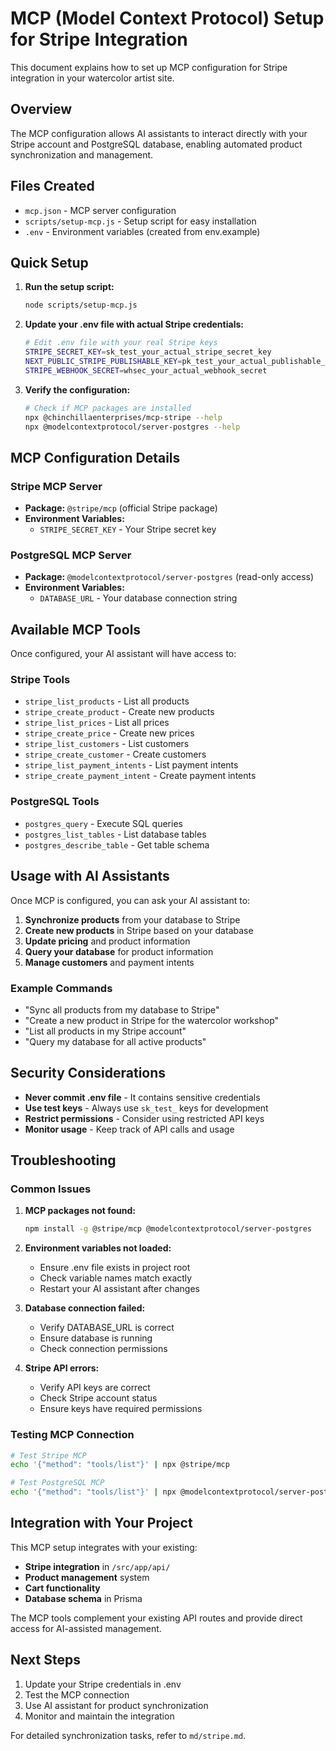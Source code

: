 # MCP (Model Context Protocol) Setup for Stripe Integration

This document explains how to set up MCP configuration for Stripe integration in your watercolor artist site.

## Overview

The MCP configuration allows AI assistants to interact directly with your Stripe account and PostgreSQL database, enabling automated product synchronization and management.

## Files Created

- `mcp.json` - MCP server configuration
- `scripts/setup-mcp.js` - Setup script for easy installation
- `.env` - Environment variables (created from env.example)

## Quick Setup

1. **Run the setup script:**
   ```bash
   node scripts/setup-mcp.js
   ```

2. **Update your .env file with actual Stripe credentials:**
   ```bash
   # Edit .env file with your real Stripe keys
   STRIPE_SECRET_KEY=sk_test_your_actual_stripe_secret_key
   NEXT_PUBLIC_STRIPE_PUBLISHABLE_KEY=pk_test_your_actual_publishable_key
   STRIPE_WEBHOOK_SECRET=whsec_your_actual_webhook_secret
   ```

3. **Verify the configuration:**
   ```bash
   # Check if MCP packages are installed
   npx @chinchillaenterprises/mcp-stripe --help
   npx @modelcontextprotocol/server-postgres --help
   ```

## MCP Configuration Details

### Stripe MCP Server
- **Package:** `@stripe/mcp` (official Stripe package)
- **Environment Variables:**
  - `STRIPE_SECRET_KEY` - Your Stripe secret key

### PostgreSQL MCP Server
- **Package:** `@modelcontextprotocol/server-postgres` (read-only access)
- **Environment Variables:**
  - `DATABASE_URL` - Your database connection string

## Available MCP Tools

Once configured, your AI assistant will have access to:

### Stripe Tools
- `stripe_list_products` - List all products
- `stripe_create_product` - Create new products
- `stripe_list_prices` - List all prices
- `stripe_create_price` - Create new prices
- `stripe_list_customers` - List customers
- `stripe_create_customer` - Create customers
- `stripe_list_payment_intents` - List payment intents
- `stripe_create_payment_intent` - Create payment intents

### PostgreSQL Tools
- `postgres_query` - Execute SQL queries
- `postgres_list_tables` - List database tables
- `postgres_describe_table` - Get table schema

## Usage with AI Assistants

Once MCP is configured, you can ask your AI assistant to:

1. **Synchronize products** from your database to Stripe
2. **Create new products** in Stripe based on your database
3. **Update pricing** and product information
4. **Query your database** for product information
5. **Manage customers** and payment intents

### Example Commands
- "Sync all products from my database to Stripe"
- "Create a new product in Stripe for the watercolor workshop"
- "List all products in my Stripe account"
- "Query my database for all active products"

## Security Considerations

- **Never commit .env file** - It contains sensitive credentials
- **Use test keys** - Always use `sk_test_` keys for development
- **Restrict permissions** - Consider using restricted API keys
- **Monitor usage** - Keep track of API calls and usage

## Troubleshooting

### Common Issues

1. **MCP packages not found:**
   ```bash
   npm install -g @stripe/mcp @modelcontextprotocol/server-postgres
   ```

2. **Environment variables not loaded:**
   - Ensure .env file exists in project root
   - Check variable names match exactly
   - Restart your AI assistant after changes

3. **Database connection failed:**
   - Verify DATABASE_URL is correct
   - Ensure database is running
   - Check connection permissions

4. **Stripe API errors:**
   - Verify API keys are correct
   - Check Stripe account status
   - Ensure keys have required permissions

### Testing MCP Connection

```bash
# Test Stripe MCP
echo '{"method": "tools/list"}' | npx @stripe/mcp

# Test PostgreSQL MCP  
echo '{"method": "tools/list"}' | npx @modelcontextprotocol/server-postgres
```

## Integration with Your Project

This MCP setup integrates with your existing:

- **Stripe integration** in `/src/app/api/`
- **Product management** system
- **Cart functionality** 
- **Database schema** in Prisma

The MCP tools complement your existing API routes and provide direct access for AI-assisted management.

## Next Steps

1. Update your Stripe credentials in .env
2. Test the MCP connection
3. Use AI assistant for product synchronization
4. Monitor and maintain the integration

For detailed synchronization tasks, refer to `md/stripe.md`.
